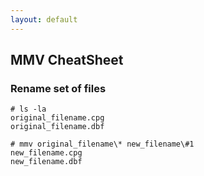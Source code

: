 ```yaml
---
layout: default
---
```

MMV CheatSheet
---

### Rename set of files 
	# ls -la
	original_filename.cpg
	original_filename.dbf
	
	# mmv original_filename\* new_filename\#1
	new_filename.cpg
	new_filename.dbf
